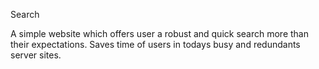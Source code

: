  Search

 A simple website which offers user a robust and quick  search more than their expectations.
Saves time of users in todays busy and redundants server sites.


